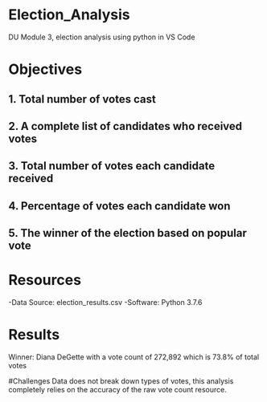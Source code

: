 # Election_Analysis
DU Module 3, election analysis using python in VS Code

# Objectives
## 1. Total number of votes cast
## 2. A complete list of candidates who received votes
## 3. Total number of votes each candidate received
## 4. Percentage of votes each candidate won
## 5. The winner of the election based on popular vote

# Resources
-Data Source: election_results.csv
-Software: Python 3.7.6

# Results
Winner: Diana DeGette with a vote count of 272,892 which is 73.8% of total votes

#Challenges
Data does not break down types of votes, this analysis completely relies on the accuracy of the raw vote count resource.
